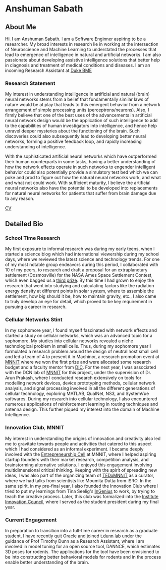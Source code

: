 # Anshuman Sabath

## About Me
Hi. I am Anshuman Sabath. I am a Software Enginner aspiring to be a researcher. My broad interests in research lie in working at the intersection of Neuroscience and Machine Learning to understatnd the processes that lead to emergence of intelligence in natural and artificial networks. I am also passionate about developing assistive intelligence solutions that better help in diagnosis and treatment of medical conditions and diseases. I am an incoming Research Assistant at [Duke BME](https://www.tdunnlab.org/) 

### Research Statement
My interest in understanding intelligence in artificial and natural (brain) neural networks stems from a belief that fundamentally similar laws of nature would be at play that leads to this emergent behavior from a network arrangement of simple processing units (perceptrons/neurons). Also, I firmly believe that one of the best uses of the advancements in artificial neural network design would be the application of such intelligence to add to the capabilities of human investigators into intelligence, and hence help unravel deeper mysteries about the functioning of the brain. Such discoveries could also subsequently lead to developing better neural networks, forming a positive feedback loop, and rapidly increasing understanding of intelligence. 

With the sophisticated artificial neural networks which have outperformed their human counterparts in some tasks, having a better understanding of how the network effects operate in such networks to engender intelligent behavior could also potentially provide a simulatory test bed which we can poke and prod to figure out how the natural neural networks work, and what and what not could work. With sufficient maturity, I believe the artificial neural networks also have the potential to be developed into replacements for natural neural networks for patients that suffer from brain damage due to any reason. 

[CV](https://data-hound.github.io/online-cv/)

## Detailed Bio

### School Time Research
My first exposure to informal research was during my early teens, when I started a science blog which had international viewership during my school days, where we reviewed the latest science and technology trends. For one of my most notable group endeavors during this period, I collaborated with 10 of my peers, to research and draft a proposal for an extraplanetary settlement (Cosmosville) for the NASA Ames Space Settlement Contest, which even bagged us a [third prize](https://space.nss.org/settlement/nasa/Contest/Results/2012/index.html). By this time I had grown to enjoy the research that went into studying and calculating factors like the radiation energy density at different points in solar system, where to assemble the settlement, how big should it be, how to maintain gravity, etc., I also came to truly develop an eye for detail, which proved to be key requirement in pursuing a career in research.

### Cellular Networks Stint
In my sophomore year, I found myself fascinated with network effects and started a study on cellular networks, which was an advanced topic for a sophomore. My studies into cellular networks revealed a niche technological problem in small cells. Thus, during my sophomore year I formulated a research problem around the design of neutral host small cell and led a team of 4 to present it in Machinor, a research promotion event at [MNNIT](http://mnnit.ac.in/) where we won the first prize and were allocated some research budget and a faculty mentor from [DIC](http://mnnit.ac.in/dic2020/). For the next year, I was associated with the DCN lab of [MNNIT](http://mnnit.ac.in/) for this project, under the supervision of Dr. Arun Prakash, where I conducted research  extensively on tools for modelling network devices, device prototyping methods, cellular network analysis, and signal processing involved in all the different generations of cellular technology, exploring MATLAB, QualNet, NS3, and SystemVue softwares.  During my research into cellular technology, I also encountered numerous applications of reinforcement learning in routing techniques and antenna design. This further piqued my interest into the domain of Machine Intelligence.

### Innovation Club, MNNIT
My interest in understanding the origins of innovation and creativity also led me to gravitate towards people and activities that catered to this aspect which I had considered as an informal experiment. I became deeply involved with the [Entrepreneurship Cell](https://ecellmnnit.com/renaissance/) at MNNIT, where I helped aspiring startup founders with their market research, competition analysis, and brainstorming alternative solutions. I enjoyed this engagement involving multidimensional critical thinking. Keeping with the spirit of spreading new ideas, I was also part of the organizing team of [TEDxMNNIT](https://www.ted.com/tedx/events/25918) as a curator, where we had talks from scientists like Moumita Dutta from ISRO. In the same spirit, in my pre-final year, I also founded the Innovation Club where I tried to put my learnings from Tina Seelig's [InGenius](https://www.goodreads.com/book/show/12028902-ingenius) to work, by trying to teach the creative process. Later, this club was formalized into the [Institute Innovation Council](http://mnnit.ac.in/iip/iic/index.html), where I served as the student president during my final year.

### Current Engagement
In preparation to transition into a full-time career in research as a graduate student, I have recently quit Oracle and joined [t.dunn lab](https://www.tdunnlab.org/) under the guidance of Prof Timothy Dunn as a Research Assistant, where I am involved in model tuning for an open source tool, DANNCE, which estimates 3D poses for rodents. The applications for the tool have been envisioned to be into constructing better behavioral models for rodents and in the process enable better understanding of the brain.
